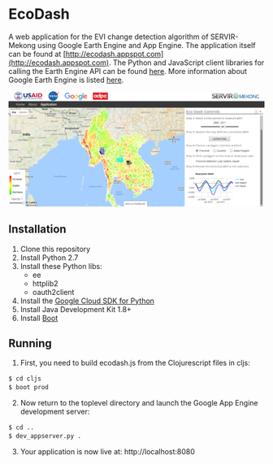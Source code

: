 # EcoDash

A web application for the EVI change detection algorithm of SERVIR-Mekong using
Google Earth Engine and App Engine. The application itself can be found at
[http://ecodash.appspot.com](http://ecodash.appspot.com). The Python
and JavaScript client libraries for calling the Earth Engine API can be found
[here](https://github.com/google/earthengine-api). More information about Google
Earth Engine is listed [here](https://developers.google.com/earth-engine).

![Screenshot](static/images/screenshot.png)

## Installation

1. Clone this repository
2. Install Python 2.7
3. Install these Python libs:
   * ee
   * httplib2
   * oauth2client
4. Install the [Google Cloud SDK for Python](https://cloud.google.com/appengine/docs/python/download)
5. Install Java Development Kit 1.8+
6. Install [Boot](http://boot-clj.com)

## Running

1. First, you need to build ecodash.js from the Clojurescript files in cljs:
```bash
$ cd cljs
$ boot prod
```

2. Now return to the toplevel directory and launch the Google App Engine development server:
```bash
$ cd ..
$ dev_appserver.py .
```

3. Your application is now live at: http://localhost:8080

